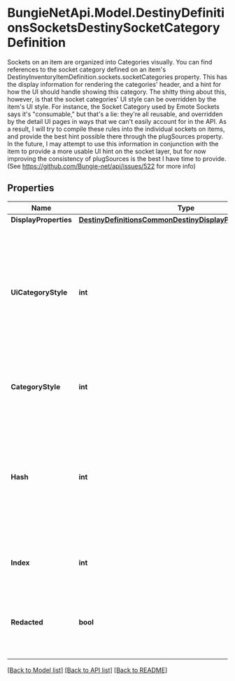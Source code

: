 # BungieNetApi.Model.DestinyDefinitionsSocketsDestinySocketCategoryDefinition
Sockets on an item are organized into Categories visually.  You can find references to the socket category defined on an item's DestinyInventoryItemDefinition.sockets.socketCategories property.  This has the display information for rendering the categories' header, and a hint for how the UI should handle showing this category.  The shitty thing about this, however, is that the socket categories' UI style can be overridden by the item's UI style. For instance, the Socket Category used by Emote Sockets says it's \"consumable,\" but that's a lie: they're all reusable, and overridden by the detail UI pages in ways that we can't easily account for in the API.  As a result, I will try to compile these rules into the individual sockets on items, and provide the best hint possible there through the plugSources property. In the future, I may attempt to use this information in conjunction with the item to provide a more usable UI hint on the socket layer, but for now improving the consistency of plugSources is the best I have time to provide. (See https://github.com/Bungie-net/api/issues/522 for more info)
## Properties

Name | Type | Description | Notes
------------ | ------------- | ------------- | -------------
**DisplayProperties** | [**DestinyDefinitionsCommonDestinyDisplayPropertiesDefinition**](DestinyDefinitionsCommonDestinyDisplayPropertiesDefinition.md) |  | [optional] 
**UiCategoryStyle** | **int** | A string hinting to the game&#39;s UI system about how the sockets in this category should be displayed.  BNet doesn&#39;t use it: it&#39;s up to you to find valid values and make your own special UI if you want to honor this category style. | [optional] 
**CategoryStyle** | **int** | Same as uiCategoryStyle, but in a more usable enumeration form. | [optional] 
**Hash** | **int** | The unique identifier for this entity. Guaranteed to be unique for the type of entity, but not globally.  When entities refer to each other in Destiny content, it is this hash that they are referring to. | [optional] 
**Index** | **int** | The index of the entity as it was found in the investment tables. | [optional] 
**Redacted** | **bool** | If this is true, then there is an entity with this identifier/type combination, but BNet is not yet allowed to show it. Sorry! | [optional] 

[[Back to Model list]](../README.md#documentation-for-models) [[Back to API list]](../README.md#documentation-for-api-endpoints) [[Back to README]](../README.md)


